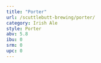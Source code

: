 ```yaml
---
title: "Porter"
url: /scuttlebutt-brewing/porter/
category: Irish Ale
style: Porter
abv: 5.8
ibu: 0
srm: 0
upc: 0
---
```


